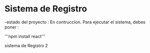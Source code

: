 <h1> Sistema de Registro </h1>

-estado del proyecto : En contruccion. 
Para ejecutar el sistema, debes poner :

'''npm install react'''

sistema de Registro 2 
